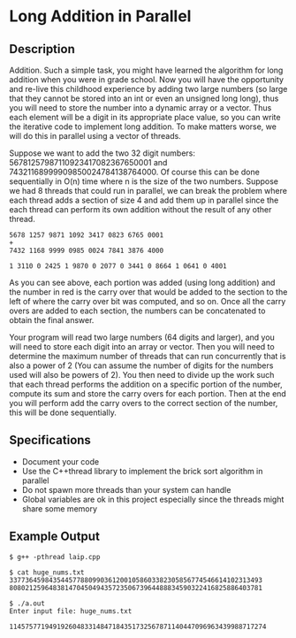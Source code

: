 # Long Addition in Parallel

## Description

Addition. Such a simple task, you might have learned the algorithm for long addition when you were in grade
school. Now you will have the opportunity and re-live this childhood experience by adding two large numbers
(so large that they cannot be stored into an int or even an unsigned long long), thus you will need to
store the number into a dynamic array or a vector. Thus each element will be a digit in its appropriate
place value, so you can write the iterative code to implement long addition. To make matters worse, we will
do this in parallel using a vector of threads.

Suppose we want to add the two 32 digit numbers: 56781257987110923417082367650001 and
74321168999909850024784138764000. Of course this can be done sequentially in O(n) time where n is the
size of the two numbers. Suppose we had 8 threads that could run in parallel, we can break the problem
where each thread adds a section of size 4 and add them up in parallel since the each thread can perform
its own addition without the result of any other thread.

```
5678 1257 9871 1092 3417 0823 6765 0001
+
7432 1168 9999 0985 0024 7841 3876 4000
```
```
1 3110 0 2425 1 9870 0 2077 0 3441 0 8664 1 0641 0 4001
```
As you can see above, each portion was added (using long addition) and the number in red is the carry over
that would be added to the section to the left of where the carry over bit was computed, and so on. Once
all the carry overs are added to each section, the numbers can be concatenated to obtain the final answer.

Your program will read two large numbers (64 digits and larger), and you will need to store each digit
into an array or vector. Then you will need to determine the maximum number of threads that can run
concurrently that is also a power of 2 (You can assume the number of digits for the numbers used will also
be powers of 2). You then need to divide up the work such that each thread performs the addition on a
specific portion of the number, compute its sum and store the carry overs for each portion. Then at the end
you will perform add the carry overs to the correct section of the number, this will be done sequentially.

## Specifications

- Document your code
- Use the C++thread library to implement the brick sort algorithm in parallel
- Do not spawn more threads than your system can handle
- Global variables are ok in this project especially since the threads might share some memory

## Example Output

```
$ g++ -pthread laip.cpp
```
```
$ cat huge_nums.txt
3377364598435445778809903612001058603382305856774546614102313493
8080212596483814704504943572350673964488834590322416825886403781
```
```
$ ./a.out
Enter input file: huge_nums.txt
```
```
11457577194919260483314847184351732567871140447096963439988717274
```
